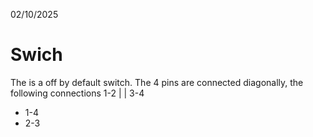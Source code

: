 02/10/2025

# Swich

The is a off by default switch.
The 4 pins are connected diagonally, the following connections
1-2
| |
3-4
- 1-4
- 2-3
